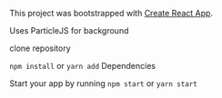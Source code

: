 This project was bootstrapped with [Create React App](https://github.com/facebookincubator/create-react-app).

Uses ParticleJS for background

clone repository

`npm install` or `yarn add` Dependencies

Start your app by running `npm start` or `yarn start`


